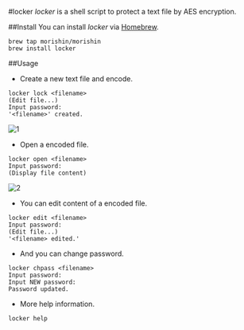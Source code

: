 #locker
*locker* is a shell script to protect a text file by AES encryption.

##Install
You can install *locker* via [Homebrew](http://brew.sh/).
```Shell
brew tap morishin/morishin
brew install locker
```
##Usage
- Create a new text file and encode.
```Shell
locker lock <filename>
(Edit file...)
Input password:
'<filename>' created.
```
![1](https://cloud.githubusercontent.com/assets/1413408/3149866/6e4ea306-ea6f-11e3-9d5c-1ee9935601b8.gif)
- Open a encoded file.
```Shell
locker open <filename>
Input password:
(Display file content)
```
![2](https://cloud.githubusercontent.com/assets/1413408/3149868/711a4c66-ea6f-11e3-97db-b825bd69146b.gif)

- You can edit content of a encoded file.
```Shell
locker edit <filename>
Input password:
(Edit file...)
'<filename> edited.'
```
- And you can change password.
```Shell
locker chpass <filename>
Input password:
Input NEW password:
Password updated.
```
- More help information.
```Shell
locker help
```
